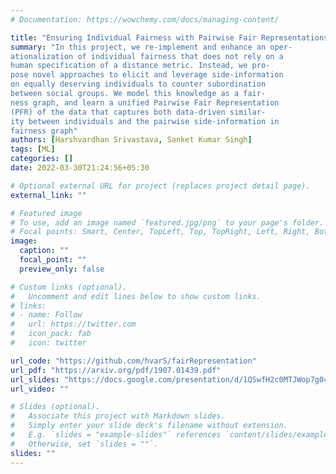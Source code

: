 ```yaml
---
# Documentation: https://wowchemy.com/docs/managing-content/

title: "Ensuring Individual Fairness with Pairwise Fair Representations"
summary: "In this project, we re-implement and enhance an oper-
ationalization of individual fairness that does not rely on a
human specification of a distance metric. Instead, we pro-
pose novel approaches to elicit and leverage side-information
on equally deserving individuals to counter subordination
between social groups. We model this knowledge as a fair-
ness graph, and learn a unified Pairwise Fair Representation
(PFR) of the data that captures both data-driven similar-
ity between individuals and the pairwise side-information in
fairness graph"
authors: [Harshvardhan Srivastava, Sanket Kumar Singh]
tags: [ML]
categories: []
date: 2022-03-30T21:24:56+05:30

# Optional external URL for project (replaces project detail page).
external_link: ""

# Featured image
# To use, add an image named `featured.jpg/png` to your page's folder.
# Focal points: Smart, Center, TopLeft, Top, TopRight, Left, Right, BottomLeft, Bottom, BottomRight.
image:
  caption: ""
  focal_point: ""
  preview_only: false

# Custom links (optional).
#   Uncomment and edit lines below to show custom links.
# links:
# - name: Follow
#   url: https://twitter.com
#   icon_pack: fab
#   icon: twitter

url_code: "https://github.com/hvarS/fairRepresentation"
url_pdf: "https://arxiv.org/pdf/1907.01439.pdf"
url_slides: "https://docs.google.com/presentation/d/1QSwfH2c0MTJWop7g0ccYhEow9cjaF5wQHw5lEaTU2f8/edit?usp=sharing"
url_video: ""

# Slides (optional).
#   Associate this project with Markdown slides.
#   Simply enter your slide deck's filename without extension.
#   E.g. `slides = "example-slides"` references `content/slides/example-slides.md`.
#   Otherwise, set `slides = ""`.
slides: ""
---
```

